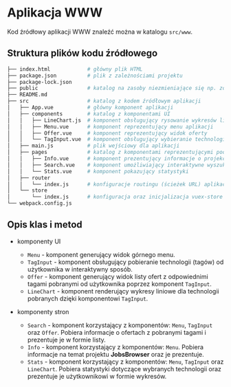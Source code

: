 # Aplikacja WWW

Kod źródłowy aplikacji WWW znaleźć można w katalogu `src/www`.

## Struktura plików kodu źródłowego

```bash
├── index.html            # główny plik HTML
├── package.json          # plik z zależnościami projektu
├── package-lock.json
├── public                # katalog na zasoby niezmieniające się np. zdjęcia, ikony
├── README.md
├── src                   # katalog z kodem źródłowym aplikacji
│   ├── App.vue           # główny komponent aplikacji
│   ├── components        # katalog z komponentami UI
│   │   ├── LineChart.js  # komponent obsługujący rysowanie wykresów liniowych
│   │   ├── Menu.vue      # komponent reprezentujący menu aplikacji
│   │   ├── Offer.vue     # komponent reprezentujący widok oferty
│   │   └── TagInput.vue  # komponent obsługujący wybieranie technologii przez użytkownika
│   ├── main.js           # plik wejściowy dla aplikacji
│   ├── pages             # katalog z komponentami reprezentującymi podstrony aplikacji
│   │   ├── Info.vue      # komponent prezentujący informacje o projekcie
│   │   ├── Search.vue    # komponent umożliwiający interaktywne wyszukiwanie ofert
│   │   └── Stats.vue     # komponent pokazujący statystyki
│   ├── router
│   │   └── index.js      # konfiguracje routingu (ścieżek URL) aplikacji
│   └── store
│       └── index.js      # konfiguracja oraz inicjalizacja vuex-store
└── webpack.config.js     
```

## Opis klas i metod

-   komponenty UI
    -   `Menu` - komponent generujący widok górnego menu.
    -   `TagInput` - komponent obsługujący pobieranie technologii (tagów) od użytkownika
        w interaktywny sposób.
    -   `Offer` - komponent generujący widok listy ofert z odpowiednimi tagami pobranymi
        od użytkownika poprzez komponent `TagInput`.
    -   `LineChart` - komponent renderujący wykresy liniowe dla technologii pobranych
        dzięki komponentowi `TagInput`.

-   komponenty stron
    -   `Search` - komponent korzystający z komponentów: `Menu`, `TagInput` oraz
        `Offer`. Pobiera informacje o ofertach z pobranymi tagami i prezentuje
        je w formie listy.
    -   `Info` - komponent korzystający z komponentów: `Menu`. Pobiera
        informacje na temat projektu **JobsBrowser** oraz je prezentuje.
    -   `Stats` - komponent korzystający z komponentów: `Menu`, `TagInput` oraz
        `LineChart`. Pobiera statystyki dotyczące wybranych technologii oraz prezentuje
        je użytkownikowi w formie wykresów.